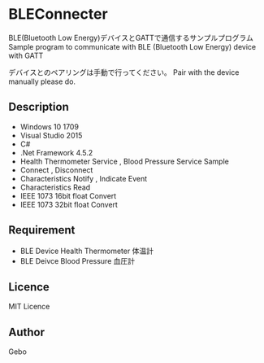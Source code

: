 BLEConnecter
====

BLE(Bluetooth Low Energy)デバイスとGATTで通信するサンプルプログラム
Sample program to communicate with BLE (Bluetooth Low Energy) device with GATT

デバイスとのペアリングは手動で行ってください。
Pair with the device manually please do.

## Description
- Windows 10 1709
- Visual Studio 2015
- C#
- .Net Framework 4.5.2
- Health Thermometer Service , Blood Pressure Service Sample
- Connect , Disconnect
- Characteristics Notify , Indicate Event
- Characteristics Read
- IEEE 1073 16bit float Convert
- IEEE 1073 32bit float Convert

## Requirement
- BLE Device Health Thermometer 体温計
- BLE Deivce Blood Pressure 血圧計

## Licence
MIT Licence

## Author
Gebo
